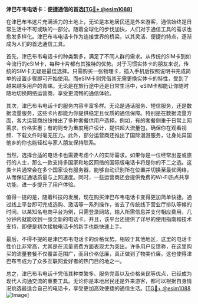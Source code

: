 **津巴布韦电话卡：便捷通信的首选[[TG💪+ @esim1088](https://t.me/s/esim1088)]**

在津巴布韦这片充满活力的土地上，无论是本地居民还是外来游客，通信始终是日常生活中不可或缺的一部分。随着全球化的步伐加快，人们对于通信工具的需求也愈发多样化。津巴布韦电话卡作为连接世界的桥梁，以其灵活、便捷的特点，逐渐成为人们的首选通信工具。

首先，津巴布韦电话卡的种类繁多，满足了不同人群的需求。从传统的SIM卡到如今流行的eSIM卡，每种卡片都有其独特的优势。对于习惯实体卡的朋友来说，传统的SIM卡无疑是最佳选择。只需购买一张物理卡，插入手机后按照说明书完成简单的设置步骤即可开始使用。而eSIM卡则凭借其无需更换实体卡的特性，受到了越来越多用户的青睐。无论是在旅行途中还是日常生活中，eSIM卡都能让你随时随地切换网络运营商，享受更流畅的通信体验。

其次，津巴布韦电话卡的服务内容丰富多样。无论是通话服务、短信服务，还是数据流量服务，这些卡片都能为你提供稳定且优质的通信保障。特别是在数据流量方面，各大运营商纷纷推出了多种套餐供用户选择。例如，有的套餐侧重于日常上网需求，价格实惠；有的则专为重度用户设计，提供超大流量包，确保你在观看视频、下载文件时毫无压力。此外，部分运营商还推出了国际漫游服务，让身处异国他乡的你也能轻松与家人朋友保持联系。

当然，选择合适的电话卡也需要考虑个人的实际需求。如果你是一位经常出差或旅行的人士，那么一款支持多国家和地区网络的国际版电话卡将是你的不二之选。这类卡片通常会在多个国家设有服务器，能够自动识别所在位置并切换至最优网络，从而保证通话质量与上网速度。同时，一些运营商还会提供免费的Wi-Fi热点共享功能，进一步提升了用户体验。

值得一提的是，随着科技的发展，现在购买津巴布韦电话卡变得更加简单快捷。通过线上平台即可完成选购、激活等一系列操作，省去了传统线下营业厅排队等候的时间。以某知名电商平台为例，只需登录网站，输入所需信息并支付相应费用，几分钟内就能收到一张全新的电话卡。并且，该平台还提供了详尽的使用指南和技术支持，即便是初次接触电话卡的新手也能快速上手。

最后，不得不提的是津巴布韦电话卡的价格优势。相较于其他地区，这里的电话卡性价比非常高，尤其是在流量资费方面表现尤为突出。许多用户反馈称，在这里购买的流量套餐不仅覆盖范围广，而且价格低廉，真正做到了物美价廉。这也使得津巴布韦成为了众多互联网爱好者的热门目的地之一。

总之，津巴布韦电话卡凭借其种类繁多、服务完善以及价格亲民等优点，已经成为现代人沟通交流的重要工具。无论你是本地居民还是外来游客，都可以根据自身情况挑选最适合自己的电话卡，享受更加高效便捷的通信生活。[[TG💪+ @esim1088](https://t.me/s/esim1088) ![Image](https://i.postimg.cc/4NQfJmqS/Snipaste-2025-05-13-00-14-12.png)]